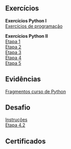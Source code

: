 ## Exercícios  
**Exercícios Python I**  
[Exercícios de programação](./exercicios/python-1/python-1.ipynb)  
  
**Exercícios Python II**  
[Etapa 1](./exercicios/python-2/script1.py)  
[Etapa 2](./exercicios/python-2/script2.py)  
[Etapa 3](./exercicios/python-2/script3.py)  
[Etapa 4](./exercicios/python-2/script4.py)  
[Etapa 5](./exercicios/python-2/script5.py)  
  
## Evidências  
[Fragmentos curso de Python](./evidencias)  
  
## Desafio  
[Instruções](./desafio)  
[Etapa 4.2](./desafio/etapa-4.2/desafio.ipynb)  
     
## Certificados  
 
